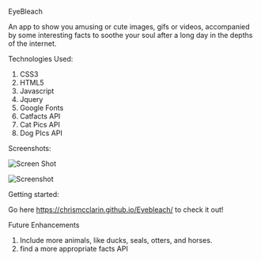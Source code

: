 EyeBleach

An app to show you amusing or cute images, gifs or videos, accompanied by some interesting facts to soothe your soul after a long day in the depths of the internet.

Technologies Used:

1. CSS3
2. HTML5
3. Javascript
4. Jquery
5. Google Fonts
6. Catfacts API
7. Cat Pics API
8. Dog PIcs API

Screenshots:

![Screen Shot](https://user-images.githubusercontent.com/95185347/146482261-d6dfa780-e4d3-4cec-8a0e-85b3ed5b477c.png)

![Screenshot](https://user-images.githubusercontent.com/95185347/146482177-4ca57ce5-cea9-4da5-b291-6ff33300fe9e.png)



Getting started:

Go here https://chrismcclarin.github.io/Eyebleach/ to check it out!


Future Enhancements
1. Include more animals, like ducks, seals, otters, and horses.
2. find a more appropriate facts API
